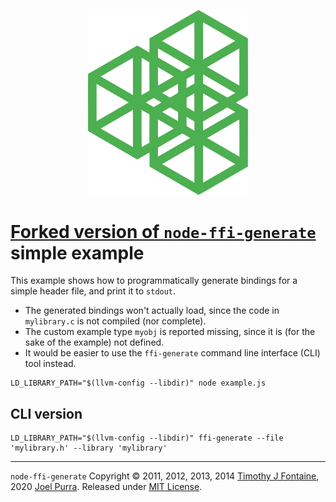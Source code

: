 <p align="center">
  <a href="https://github.com/node-ffi-packager"><img src="https://raw.githubusercontent.com/node-ffi-packager/resources/master/logotype/node-ffi-packager.svg?sanitize=true" alt="node-ffi-packager logotype, impossible cubes in green" width="256" border="0" /></a>
</p>

# [Forked version of `node-ffi-generate`](https://github.com/node-ffi-packager/node-ffi-generate) simple example

This example shows how to programmatically generate bindings for a simple header file, and print it to `stdout`.

- The generated bindings won't actually load, since the code in `mylibrary.c` is not compiled (nor complete).
- The custom example type `myobj` is reported missing, since it is (for the sake of the example) not defined.
- It would be easier to use the `ffi-generate` command line interface (CLI) tool instead.

```shell
LD_LIBRARY_PATH="$(llvm-config --libdir)" node example.js
```

## CLI version

```shell
LD_LIBRARY_PATH="$(llvm-config --libdir)" ffi-generate --file 'mylibrary.h' --library 'mylibrary'
```

---

`node-ffi-generate` Copyright &copy; 2011, 2012, 2013, 2014 [Timothy J Fontaine](https://github.com/tjfontaine), 2020 [Joel Purra](https://joelpurra.com/). Released under [MIT License](https://opensource.org/licenses/MIT).
